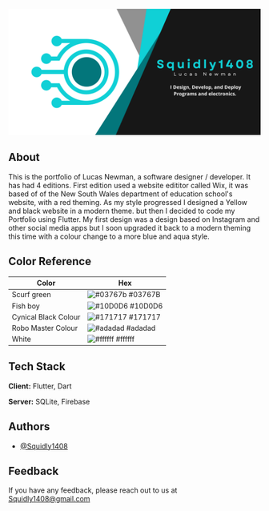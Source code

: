 
![Header](https://raw.githubusercontent.com/Squidly1408/Squidly1408.github.io/main/assets/lib/assets/images/homepage/homepage_banner.png
)

## About
This is the portfolio of Lucas Newman, a software designer / developer. It has had 4 editions. First edition used a website edititor called Wix, it was based of of the New South Wales department of education school's website, with a red theming. As my style progressed I designed a Yellow and black website in a modern theme. but then I decided to code my Portfolio using Flutter. My first design was a design based on Instagram and other social media apps but I soon upgraded it back to a modern theming this time with a colour change to a more blue and aqua style.
## Color Reference

| Color             | Hex                                                                |
| ----------------- | ------------------------------------------------------------------ |
| Scurf green | ![#03767b](https://via.placeholder.com/10/03767b?text=+) #03767B |
| Fish boy | ![#10D0D6](https://via.placeholder.com/10/10d0d6?text=+) #10D0D6 |
| Cynical Black Colour | ![#171717](https://via.placeholder.com/10/171717?text=+) #171717 |
| Robo Master Colour | ![#adadad](https://via.placeholder.com/10/adadad?text=+) #adadad |
| White | ![#ffffff](https://via.placeholder.com/10/ffffff?text=+) #ffffff |


## Tech Stack

**Client:** Flutter, Dart

**Server:** SQLite, Firebase


## Authors

- [@Squidly1408](https://www.github.com/Squidly1408)


## Feedback

If you have any feedback, please reach out to us at Squidly1408@gmail.com


